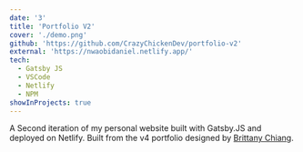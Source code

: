 ```yaml
---
date: '3'
title: 'Portfolio V2'
cover: './demo.png'
github: 'https://github.com/CrazyChickenDev/portfolio-v2'
external: 'https://nwaobidaniel.netlify.app/'
tech:
  - Gatsby JS
  - VSCode
  - Netlify
  - NPM
showInProjects: true
---
```


A Second iteration of my personal website built with Gatsby.JS and deployed on Netlify. Built from the v4 portfolio
designed by [Brittany Chiang](https://github.com/bchiang7).
